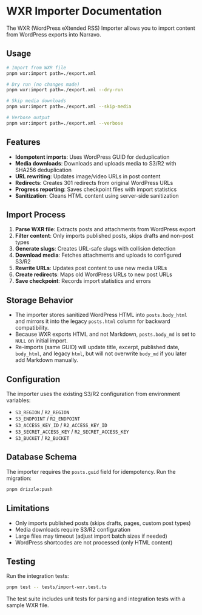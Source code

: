 <!-- SPDX-License-Identifier: Apache-2.0 -->
# WXR Importer Documentation

The WXR (WordPress eXtended RSS) Importer allows you to import content from WordPress exports into Narravo.

## Usage

```bash
# Import from WXR file
pnpm wxr:import path=./export.xml

# Dry run (no changes made)
pnpm wxr:import path=./export.xml --dry-run

# Skip media downloads
pnpm wxr:import path=./export.xml --skip-media

# Verbose output
pnpm wxr:import path=./export.xml --verbose
```

## Features

- **Idempotent imports**: Uses WordPress GUID for deduplication
- **Media downloads**: Downloads and uploads media to S3/R2 with SHA256 deduplication
- **URL rewriting**: Updates image/video URLs in post content
- **Redirects**: Creates 301 redirects from original WordPress URLs
- **Progress reporting**: Saves checkpoint files with import statistics
- **Sanitization**: Cleans HTML content using server-side sanitization

## Import Process

1. **Parse WXR file**: Extracts posts and attachments from WordPress export
2. **Filter content**: Only imports published posts, skips drafts and non-post types
3. **Generate slugs**: Creates URL-safe slugs with collision detection
4. **Download media**: Fetches attachments and uploads to configured S3/R2
5. **Rewrite URLs**: Updates post content to use new media URLs
6. **Create redirects**: Maps old WordPress URLs to new post URLs
7. **Save checkpoint**: Records import statistics and errors

## Storage Behavior

- The importer stores sanitized WordPress HTML into `posts.body_html` and mirrors it into the legacy `posts.html` column for backward compatibility.
- Because WXR exports HTML and not Markdown, `posts.body_md` is set to `NULL` on initial import.
- Re-imports (same GUID) will update title, excerpt, published date, `body_html`, and legacy `html`, but will not overwrite `body_md` if you later add Markdown manually.

## Configuration

The importer uses the existing S3/R2 configuration from environment variables:
- `S3_REGION` / `R2_REGION`
- `S3_ENDPOINT` / `R2_ENDPOINT` 
- `S3_ACCESS_KEY_ID` / `R2_ACCESS_KEY_ID`
- `S3_SECRET_ACCESS_KEY` / `R2_SECRET_ACCESS_KEY`
- `S3_BUCKET` / `R2_BUCKET`

## Database Schema

The importer requires the `posts.guid` field for idempotency. Run the migration:

```bash
pnpm drizzle:push
```

## Limitations

- Only imports published posts (skips drafts, pages, custom post types)
- Media downloads require S3/R2 configuration
- Large files may timeout (adjust import batch sizes if needed)
- WordPress shortcodes are not processed (only HTML content)

## Testing

Run the integration tests:

```bash
pnpm test -- tests/import-wxr.test.ts
```

The test suite includes unit tests for parsing and integration tests with a sample WXR file.